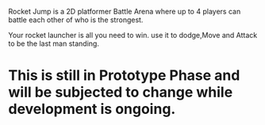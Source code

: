 Rocket Jump is a 2D platformer Battle Arena  where up to 4 players can battle each other of who is the strongest.

Your rocket launcher is all you need to win. use it to dodge,Move and Attack to be the last man standing.


# This is still in Prototype Phase and will be subjected to change while development is ongoing.

